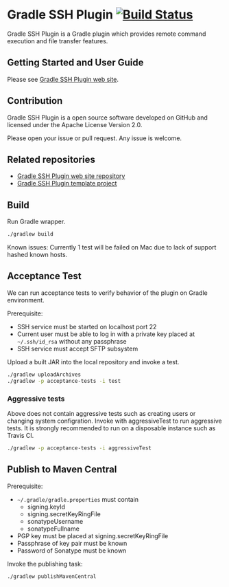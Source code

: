 Gradle SSH Plugin [![Build Status](https://travis-ci.org/int128/gradle-ssh-plugin.svg?branch=master)](https://travis-ci.org/int128/gradle-ssh-plugin)
=================

Gradle SSH Plugin is a Gradle plugin which provides remote command execution and file transfer features.


Getting Started and User Guide
------------------------------

Please see [Gradle SSH Plugin web site](http://gradle-ssh-plugin.github.io/).


Contribution
------------

Gradle SSH Plugin is a open source software developed on GitHub and licensed under the Apache License Version 2.0.

Please open your issue or pull request. Any issue is welcome.


Related repositories
--------------------

* [Gradle SSH Plugin web site repository](https://github.com/gradle-ssh-plugin/gradle-ssh-plugin.github.io)
* [Gradle SSH Plugin template project](https://github.com/gradle-ssh-plugin/template)


Build
-----

Run Gradle wrapper.

```bash
./gradlew build
```

Known issues: Currently 1 test will be failed on Mac due to lack of support hashed known hosts.


Acceptance Test
---------------

We can run acceptance tests to verify behavior of the plugin on Gradle environment.

Prerequisite:

* SSH service must be started on localhost port 22
* Current user must be able to log in with a private key placed at `~/.ssh/id_rsa` without any passphrase
* SSH service must accept SFTP subsystem

Upload a built JAR into the local repository and invoke a test.

```bash
./gradlew uploadArchives
./gradlew -p acceptance-tests -i test
```

### Aggressive tests

Above does not contain aggressive tests such as creating users or changing system configration.
Invoke with aggressiveTest to run aggressive tests.
It is strongly recommended to run on a disposable instance such as Travis CI.

```bash
./gradlew -p acceptance-tests -i aggressiveTest
```


Publish to Maven Central
------------------------

Prerequisite:

* `~/.gradle/gradle.properties` must contain 
  * signing.keyId
  * signing.secretKeyRingFile
  * sonatypeUsername
  * sonatypeFullname
* PGP key must be placed at signing.secretKeyRingFile
* Passphrase of key pair must be known
* Password of Sonatype must be known

Invoke the publishing task:

```bash
./gradlew publishMavenCentral
```


